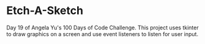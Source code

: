# Etch-A-Sketch
Day 19 of Angela Yu's 100 Days of Code Challenge.  This project uses tkinter to draw graphics on a screen and use event listeners to listen for user input.
